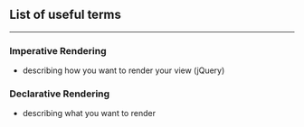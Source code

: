 
## List of useful terms

---

### Imperative Rendering

* describing how you want to render your view (jQuery)

### Declarative Rendering

* describing what you want to render


